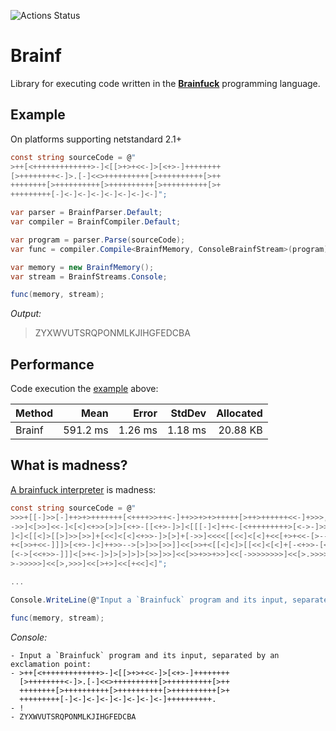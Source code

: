 ![Actions Status](https://github.com/aikidos/Brainf/workflows/build/badge.svg)

Brainf
===

Library for executing code written in the [**Brainfuck**](https://en.wikipedia.org/wiki/Brainfuck) programming language.

Example
---

On platforms supporting netstandard 2.1+

```csharp
const string sourceCode = @"
>++[<+++++++++++++>-]<[[>+>+<<-]>[<+>-]++++++++
[>++++++++<-]>.[-]<<>++++++++++[>++++++++++[>++
++++++++[>++++++++++[>++++++++++[>++++++++++[>+
+++++++++[-]<-]<-]<-]<-]<-]<-]<-]";

var parser = BrainfParser.Default;
var compiler = BrainfCompiler.Default;

var program = parser.Parse(sourceCode);
var func = compiler.Compile<BrainfMemory, ConsoleBrainfStream>(program);

var memory = new BrainfMemory();
var stream = BrainfStreams.Console;

func(memory, stream);
```

*Output:*
> ZYXWVUTSRQPONMLKJIHGFEDCBA

Performance
---

Code execution the [example](#example) above:

| Method |     Mean |   Error |  StdDev | Allocated |
|------- |---------:|--------:|--------:|----------:|
| Brainf | 591.2 ms | 1.26 ms | 1.18 ms |  20.88 KB |

What is madness?
---

[A brainfuck interpreter](http://www.hevanet.com/cristofd/brainfuck/dbfi.b) is madness:

```csharp
const string sourceCode = @"
>>>+[[-]>>[-]++>+>+++++++[<++++>>++<-]++>>+>+>+++++[>++>++++++<<-]+>>>,<++[[>[
->>]<[>>]<<-]<[<]<+>>[>]>[<+>-[[<+>-]>]<[[[-]<]++<-[<+++++++++>[<->-]>>]>>]]<<
]<]<[[<]>[[>]>>[>>]+[<<]<[<]<+>>-]>[>]+[->>]<<<<[[<<]<[<]+<<[+>+<<-[>-->+<<-[>
+<[>>+<<-]]]>[<+>-]<]++>>-->[>]>>[>>]]<<[>>+<[[<]<]>[[<<]<[<]+[-<+>>-[<<+>++>-
[<->[<<+>>-]]]<[>+<-]>]>[>]>]>[>>]>>]<<[>>+>>+>>]<<[->>>>>>>>]<<[>.>>>>>>>]<<[
>->>>>>]<<[>,>>>]<<[>+>]<<[+<<]<]";

...

Console.WriteLine(@"Input a `Brainfuck` program and its input, separated by an exclamation point:");

func(memory, stream);
```

*Console:*
```
- Input a `Brainfuck` program and its input, separated by an exclamation point:
- >++[<+++++++++++++>-]<[[>+>+<<-]>[<+>-]++++++++
  [>++++++++<-]>.[-]<<>++++++++++[>++++++++++[>++
  ++++++++[>++++++++++[>++++++++++[>++++++++++[>+
  +++++++++[-]<-]<-]<-]<-]<-]<-]<-]++++++++++.
- !
- ZYXWVUTSRQPONMLKJIHGFEDCBA
```
